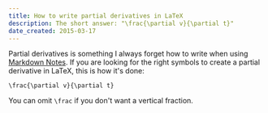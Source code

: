 ```yaml
---
title: How to write partial derivatives in LaTeX
description: The short answer: "\frac{\partial v}{\partial t}"
date_created: 2015-03-17
---
```


Partial derivatives is something I always forget how to write when using [Markdown Notes](/projects/markdown-notes). If you are looking for the right symbols to create a partial derivative in LaTeX, this is how it's done:

```
\frac{\partial v}{\partial t}

```

You can omit `\frac` if you don't want a vertical fraction.

